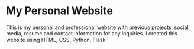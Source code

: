 # My Personal Website
This is my personal and professional website with previous projects, social media, resume and contact information for any inquiries.
I created this website using HTML, CSS, Python, Flask. 
